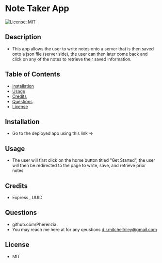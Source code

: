 # Note Taker App
[![License: MIT](https://img.shields.io/badge/License-MIT-yellow.svg)](https://opensource.org/licenses/MIT)
## Description
- This app allows the user to write notes onto a server that is then saved onto a json file (server side), the user can then later come back and click on any of the notes to retrieve their saved information.
## Table of Contents 
- [Installation](#installation)
- [Usage](#usage)
- [Credits](#credits)
- [Questions](#questions)
- [License](#license)
## Installation
- Go to the deployed app using this link -> 
## Usage
- The user will first click on the home button titled "Get Started", the user will then be redirected to the page to write, save, and retrieve prior notes
## Credits
- Express , UUID
## Questions
- github.com/Pherenzia
- You may reach me here at for any qeustions d.r.mitchellriley@gmail.com
## License
- MIT
